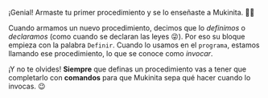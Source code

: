 ¡Genial! Armaste tu primer procedimiento y se lo enseñaste a Mukinita. :tada::clap:

Cuando armamos un nuevo procedimiento, decimos que lo _definimos_ o _declaramos_ (como cuando se declaran las leyes :stuck_out_tongue_winking_eye:). Por eso su bloque empieza con la palabra `Definir`. Cuando lo usamos en el `programa`, estamos llamando ese procedimiento, lo que se conoce como _invocar_.

¡Y no te olvides! **Siempre** que definas un procedimiento vas a tener que completarlo con **comandos** para que Mukinita sepa qué hacer cuando lo invocas. :wink: 